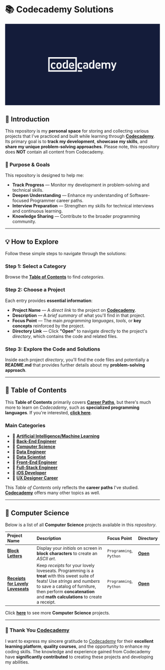 # 📚 Codecademy Solutions

[![alt text](./image/codecademy-logo.png)](https://www.codecademy.com/)

## 📗 Introduction

This repository is my **personal space** for storing and collecting various projects that I've practiced and built while learning through [**Codecademy**](https://www.codecademy.com/). Its primary goal is to **track my development**, **showcase my skills**, and **share my unique problem-solving approaches**. Please note, this repository does **NOT** contain all content from Codecademy.

### 🎯 Purpose & Goals
This repository is designed to help me:

* **Track Progress** — Monitor my development in problem-solving and technical skills.
* **Deepen Understanding** — Enhance my understanding of Software-focused Programmer career paths.
* **Interview Preparation** — Strengthen my skills for technical interviews and continuous learning.
* **Knowledge Sharing** — Contribute to the broader programming community.

---

## 💡 How to Explore

Follow these simple steps to navigate through the solutions:

### **Step 1:** Select a Category

Browse the [**Table of Contents**](#-table-of-contents) to find *categories*.

### **Step 2:** Choose a Project

Each entry provides **essential information**:

* **Project Name** — A *direct link* to the project on [**Codecademy**](https://www.codecademy.com/).
* **Description** — A *brief summary* of what you'll find in that project.
* **Focus Point** — The main *programming languages*, *tools*, or **key concepts** reinforced by the project.
* **Directory Link** — Click **"Open"** to navigate directly to the project's *directory*, which contains the code and related files.

### **Step 3:** Explore the Code and Solutions

Inside each project *directory*, you'll find the code files and potentially a **README.md** that provides further details about my **problem-solving approach**.

---

## 📖 Table of Contents

This **Table of Contents** primarily covers [**Career Paths**](https://www.codecademy.com/catalog/subject/all), but there's much more to learn on *Codecademy*, such as **specialized programming languages**. If you're interested, [**click here**](https://www.codecademy.com/).

### Main Categories

* 📂 [**Artificial Intelligence/Machine Learning**]()
* 📂 [**Back-End Engineer**]()
* 📂 [**Computer Science**](#-computer-science)
* 📂 [**Data Engineer**]()
* 📂 [**Data Scientist**]()
* 📂 [**Front-End Engineer**]()
* 📂 [**Full-Stack Engineer**]()
* 📂 [**iOS Developer**]()
* 📂 [**UX Designer Career**]()

This *Table of Contents* only reflects the **career paths** I've studied. [**Codecademy**](https://www.codecademy.com/) offers many other topics as well.

---

## 📂 Computer Science

Below is a list of all **Computer Science** projects available in this *repository*.

| Project Name | Description | Focus Point | Directory |
| :------------------------- | :------------------------------------------------------------------------------------------------------------------------------------------------------------------------------------------- | :---------------------------------- | :---------------------- |
| [**Block Letters**](https://www.codecademy.com/journeys/computer-science/paths/cscj-22-intro-to-programming/tracks/cscj-22-introduction-to-computer-science-career-path/modules/cscj-22-python-hello-world/projects/python-block-letters) | Display your *initials* on screen in **block characters** to create an *ASCII art*. | `Programming`, `Python` | [**Open**](./computer_science/01-block-letters/) |
| [**Receipts for Lovely Loveseats**](https://www.codecademy.com/journeys/computer-science/paths/cscj-22-intro-to-programming/tracks/cscj-22-introduction-to-computer-science-career-path/modules/cscj-22-python-hello-world/projects/python-furniture-store) | Keep *receipts* for your lovely loveseats. Programming is a **treat** with this sweet suite of feats! Use *strings* and *numbers* to save a catalog of furniture, then perform **concatenation** and **math calculations** to create a receipt. | `Programming`, `Python` | [**Open**](./computer_science/02-receipts-for-lovely-loveseats/) |

Click [**here**](./computer-science/) to see more **Computer Science** projects.

---

### 🙏 Thank You [Codecademy](https://www.codecademy.com/)

I want to express my sincere gratitude to [Codecademy](https://www.codecademy.com/) for their **excellent learning platform**, **quality courses**, and the opportunity to enhance my coding skills. The knowledge and experience gained from Codecademy have **significantly contributed** to creating these projects and developing my abilities.